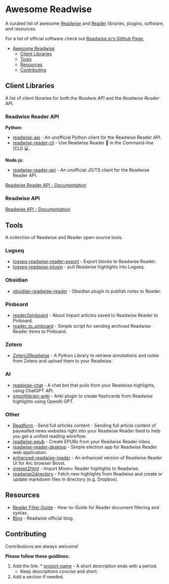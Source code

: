 # Awesome Readwise

A curated list of awesome [Readwise](https://readwise.io/) and [Reader](https://readwise.io/read) libraries, plugins, software, and resources.

For a list of official software check out [Readwise.io's GitHub Page.](https://github.com/readwiseio)

- [Awesome Readwise](#awesome-readwise)
  - [Client Libraries](#client-libraries)
  - [Tools](#tools)
  - [Resources](#resources)
  - [Contributing](#contributing)

## Client Libraries

A list of client libraries for both the *Readwis API* and the *Readwise Reader API*.

### Readwise Reader API

**Python:**

- [readwise-api](https://github.com/floscha/readwise-api) - An unofficial Python client for the Readwise Reader API.
- [readwise-reader-cli](https://github.com/Scarvy/readwise-reader-cli) - Use Readwise Reader 📖 in the Command-line (CLI) 💻.

**Node.js:**

- [readwise-reader-api](https://github.com/Scarvy/readwise-reader-api) - An unofficial JS/TS client for the Readwise Reader API.

[Readwise Reader API - Documentation](https://readwise.io/reader_api)

### Readwise API

[Readwise API - Documentation](https://readwise.io/api_deets)

## Tools

A collection of Readwise and Reader open-source tools.

### Logseq

- [logseq-readwise-reader-export](https://github.com/pstuifzand/logseq-readwise-reader-export) - Export blocks to Readwise Reader.
- [logseq-readwise-plugin](https://github.com/hkgnp/logseq-readwise-plugin) - pull Readwise highlights into Logseq.

### Obsidian

- [obsidian-readwise-reader](https://github.com/joerncodes/obsidian-readwise-reader) - Obsidian plugin to publish notes to Reader.

### Pinboard

- [reader2pinboard](https://github.com/moefuerst/reader2pinboard) - About
Import articles saved to Readwise Reader to Pinboard.
- [reader_to_pinboard](https://github.com/basepi/reader_to_pinboard) - Simple script for sending archived Readwise Reader items to Pinboard.

### Zotero

- [Zotero2Readwise](https://github.com/e-alizadeh/Zotero2Readwise) - A Python Library to retrieve annotations and notes from Zotero and upload them to your Readwise.

### AI

- [readwise-chat](https://github.com/acmeyer/readwise-chat) - A chat bot that pulls from your Readwise highlights, using ChatGPT API.
- [smoothbrain-anki](https://github.com/smoothbrain-ai/smoothbrain-anki) - Anki plugin to create flashcards from Readwise highlights using OpenAI GPT.

### Other

- [Readform](https://github.com/fr0der1c/Readform) - Send full articles content - Sending full article content of paywalled news websites right into your Readwise Reader feed to help you get a unified reading workflow.
- [readwise-epub](https://github.com/GeorgeHahn/readwise-epub) - Create EPUBs from your Readwise Reader inbox.
- [readwise-reader-desktop](https://github.com/ondrejfuhrer/readwise-reader-desktop) - Simple electron app for Readwise Reader web application.
- [enhanced-readwise-reader](https://github.com/sodastereo/enhanced-readwise-reader) - An enhanced version of Readwise Reader UI for Arc browser Boost.
- [mrexpt2html](https://github.com/lockcp/mrexpt2html) - Import Moon+ Reader highlights to Readwise.
- [readwise2directory](https://github.com/nicrivard/readwise2directory) - Fetch new highlights from Readwise and create or update markdown files in directory (e.g. Dropbox).

## Resources

- [Reader Filter Guide](https://readwise.notion.site/readwise/Reader-Filtering-Guide-d4b249df2eaa492283099ec2a3551640) - How-to-Guide for Reader document filtering and syntax.
- [Blog](https://blog.readwise.io/) - Readwise official blog.

## Contributing

Contributions are always welcome!

**Please follow these guidlines:**

1. Add the link: * [project-name](http://example.com/) - A short description ends with a period.
    - Keep descriptions concise and short.
2. Add a section if needed.
